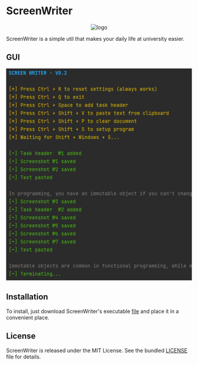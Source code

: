 # ScreenWriter

<p align="center">
  <img src="res/logo.ico"  alt="logo"/>
</p>

ScreenWriter is a simple util that makes your daily life at university easier.

## GUI

![GUI](res/gui.png)

## Installation

To install, just download ScreenWriter's executable [file]() and place it in a convenient place.

## License

ScreenWriter is released under the MIT License. See the bundled [LICENSE](LICENSE) file for details.
